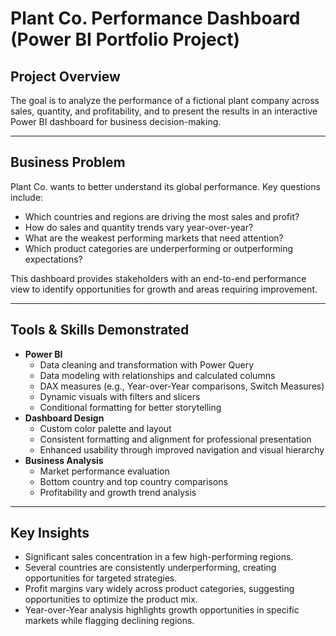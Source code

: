 # Plant Co. Performance Dashboard (Power BI Portfolio Project)

## Project Overview
The goal is to analyze the performance of a fictional plant company across sales, quantity, and profitability, and to present the results in an interactive Power BI dashboard for business decision-making.  

---

## Business Problem
Plant Co. wants to better understand its global performance. Key questions include:
- Which countries and regions are driving the most sales and profit?
- How do sales and quantity trends vary year-over-year?
- What are the weakest performing markets that need attention?
- Which product categories are underperforming or outperforming expectations?

This dashboard provides stakeholders with an end-to-end performance view to identify opportunities for growth and areas requiring improvement.  

---

## Tools & Skills Demonstrated
- **Power BI**
  - Data cleaning and transformation with Power Query
  - Data modeling with relationships and calculated columns
  - DAX measures (e.g., Year-over-Year comparisons, Switch Measures)
  - Dynamic visuals with filters and slicers
  - Conditional formatting for better storytelling
- **Dashboard Design**
  - Custom color palette and layout
  - Consistent formatting and alignment for professional presentation
  - Enhanced usability through improved navigation and visual hierarchy
- **Business Analysis**
  - Market performance evaluation
  - Bottom country and top country comparisons
  - Profitability and growth trend analysis

---

## Key Insights
- Significant sales concentration in a few high-performing regions.
- Several countries are consistently underperforming, creating opportunities for targeted strategies.
- Profit margins vary widely across product categories, suggesting opportunities to optimize the product mix.
- Year-over-Year analysis highlights growth opportunities in specific markets while flagging declining regions.

